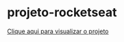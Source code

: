 # projeto-rocketseat
 
<a href="https://matheus-zordan.github.io/projeto/">Clique aqui para visualizar o projeto</a>
